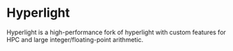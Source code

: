 # Hyperlight
Hyperlight is a high-performance fork of hyperlight with custom features for HPC and large integer/floating-point arithmetic.
